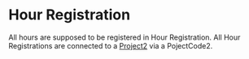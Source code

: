 # Hour Registration
All hours are supposed to be registered in Hour Registration. All Hour Registrations are connected to a [Project2](Project2.md) via a PojectCode2.